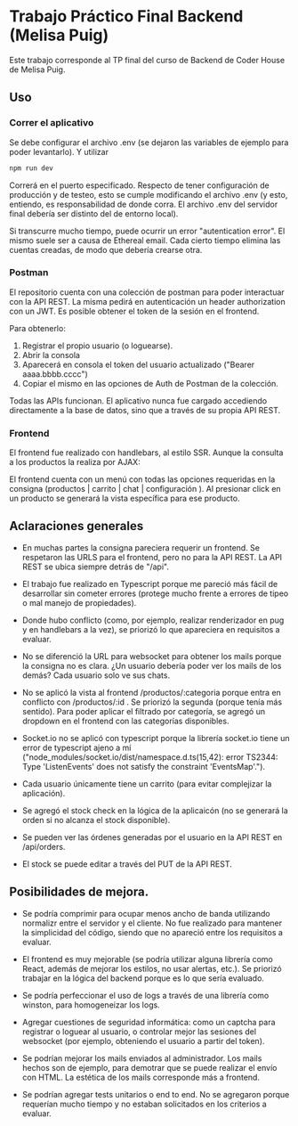 # Trabajo Práctico Final Backend (Melisa Puig)

Este trabajo corresponde al TP final del curso de Backend de Coder House de Melisa Puig.

## Uso

### Correr el aplicativo

Se debe configurar el archivo .env (se dejaron las variables de ejemplo para poder levantarlo).
Y utilizar

```bash
npm run dev
```

Correrá en el puerto especificado.
Respecto de tener configuración de producción y de testeo, esto se cumple modificando el archivo .env (y esto, entiendo, es responsabilidad de donde corra. El archivo .env del servidor final debería ser distinto del de entorno local).

Si transcurre mucho tiempo, puede ocurrir un error "autentication error". El mismo suele ser a causa de Ethereal email. Cada cierto tiempo elimina las cuentas creadas, de modo que debería crearse otra.

### Postman

El repositorio cuenta con una colección de postman para poder interactuar con la API REST. La misma pedirá en autenticación un header authorization con un JWT. Es posible obtener el token de la sesión en el frontend.

Para obtenerlo:

1. Registrar el propio usuario (o loguearse).
1. Abrir la consola
1. Aparecerá en consola el token del usuario actualizado ("Bearer aaaa.bbbb.cccc")
1. Copiar el mismo en las opciones de Auth de Postman de la colección.

Todas las APIs funcionan. El aplicativo nunca fue cargado accediendo directamente a la base de datos, sino que a través de su propia API REST.

### Frontend

El frontend fue realizado con handlebars, al estilo SSR. Aunque la consulta a los productos la realiza por AJAX:

El frontend cuenta con un menú con todas las opciones requeridas en la consigna (productos | carrito | chat | configuración ). Al presionar click en un producto se generará la vista específica para ese producto.

## Aclaraciones generales

- En muchas partes la consigna pareciera requerir un frontend. Se respetaron las URLS para el frontend, pero no para la API REST. La API REST se ubica siempre detrás de "/api".

- El trabajo fue realizado en Typescript porque me pareció más fácil de desarrollar sin cometer errores (protege mucho frente a errores de tipeo o mal manejo de propiedades).

- Donde hubo conflicto (como, por ejemplo, realizar renderizador en pug y en handlebars a la vez), se priorizó lo que apareciera en requisitos a evaluar.

- No se diferenció la URL para websocket para obtener los mails porque la consigna no es clara. ¿Un usuario debería poder ver los mails de los demás? Cada usuario solo ve sus chats.

- No se aplicó la vista al frontend /productos/:categoria porque entra en conflicto con /productos/:id . Se priorizó la segunda (porque tenía más sentido). Para poder aplicar el filtrado por categoría, se agregó un dropdown en el frontend con las categorías disponibles.

- Socket.io no se aplicó con typescript porque la librería socket.io tiene un error de typescript ajeno a mí ("node_modules/socket.io/dist/namespace.d.ts(15,42): error TS2344: Type 'ListenEvents' does not satisfy the constraint 'EventsMap'.").

- Cada usuario únicamente tiene un carrito (para evitar complejizar la aplicación).

- Se agregó el stock check en la lógica de la aplicaicón (no se generará la orden si no alcanza el stock disponible).

- Se pueden ver las órdenes generadas por el usuario en la API REST en /api/orders.

- El stock se puede editar a través del PUT de la API REST.

## Posibilidades de mejora.

- Se podría comprimir para ocupar menos ancho de banda utilizando normalizr entre el servidor y el cliente. No fue realizado para mantener la simplicidad del código, siendo que no apareció entre los requisitos a evaluar.

- El frontend es muy mejorable (se podría utilizar alguna librería como React, además de mejorar los estilos, no usar alertas, etc.). Se priorizó trabajar en la lógica del backend porque es lo que sería evaluado.

- Se podría perfeccionar el uso de logs a través de una librería como winston, para homogeneizar los logs.

- Agregar cuestiones de seguridad informática: como un captcha para registrar o loguear al usuario, o controlar mejor las sesiones del websocket (por ejemplo, obteniendo el usuario a partir del token).

- Se podrían mejorar los mails enviados al administrador. Los mails hechos son de ejemplo, para demotrar que se puede realizar el envío con HTML. La estética de los mails corresponde más a frontend.

- Se podrían agregar tests unitarios o end to end. No se agregaron porque requerían mucho tiempo y no estaban solicitados en los criterios a evaluar.
